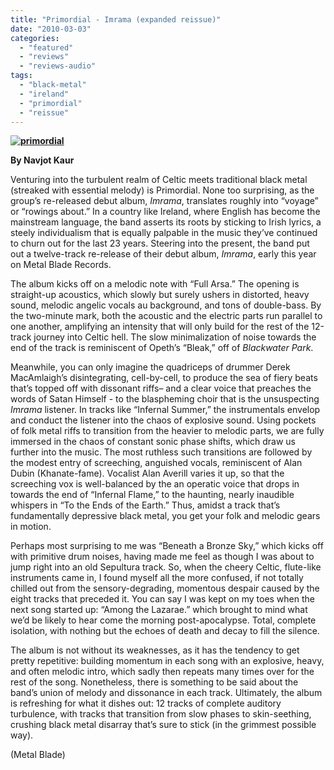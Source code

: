 ```yaml
---
title: "Primordial - Imrama (expanded reissue)"
date: "2010-03-03"
categories: 
  - "featured"
  - "reviews"
  - "reviews-audio"
tags: 
  - "black-metal"
  - "ireland"
  - "primordial"
  - "reissue"
---
```


**[![primordial](http://www.hellbound.ca/wp-content/uploads/2010/03/primordial.jpeg "primordial")](http://www.hellbound.ca/wp-content/uploads/2010/03/primordial.jpeg)**

**By Navjot Kaur**

Venturing into the turbulent realm of Celtic meets traditional black metal (streaked with essential melody) is Primordial. None too surprising, as the group’s re-released debut album, _Imrama_, translates roughly into “voyage” or “rowings about.” In a country like Ireland, where English has become the mainstream language, the band asserts its roots by sticking to Irish lyrics, a steely individualism that is equally palpable in the music they’ve continued to churn out for the last 23 years. Steering into the present, the band put out a twelve-track re-release of their debut album, _Imrama_, early this year on Metal Blade Records.

The album kicks off on a melodic note with “Full Arsa.” The opening is straight-up acoustics, which slowly but surely ushers in distorted, heavy sound, melodic angelic vocals au background, and tons of double-bass. By the two-minute mark, both the acoustic and the electric parts run parallel to one another, amplifying an intensity that will only build for the rest of the 12-track journey into Celtic hell. The slow minimalization of noise towards the end of the track is reminiscent of Opeth’s “Bleak,” off of _Blackwater Park_.

Meanwhile, you can only imagine the quadriceps of drummer Derek MacAmlaigh’s disintegrating, cell-by-cell, to produce the sea of fiery beats that’s topped off with dissonant riffs– and a clear voice that preaches the words of Satan Himself - to the blaspheming choir that is the unsuspecting _Imrama_ listener. In tracks like “Infernal Summer,” the instrumentals envelop and conduct the listener into the chaos of explosive sound. Using pockets of folk metal riffs to transition from the heavier to melodic parts, we are fully immersed in the chaos of constant sonic phase shifts, which draw us further into the music. The most ruthless such transitions are followed by the modest entry of screeching, anguished vocals, reminiscent of Alan Dubin (Khanate-fame). Vocalist Alan Averill varies it up, so that the screeching vox is well-balanced by the an operatic voice that drops in towards the end of “Infernal Flame,” to the haunting, nearly inaudible whispers in “To the Ends of the Earth.” Thus, amidst a track that’s fundamentally depressive black metal, you get your folk and melodic gears in motion.

Perhaps most surprising to me was “Beneath a Bronze Sky,” which kicks off with primitive drum noises, having made me feel as though I was about to jump right into an old Sepultura track. So, when the cheery Celtic, flute-like instruments came in, I found myself all the more confused, if not totally chilled out from the sensory-degrading, momentous despair caused by the eight tracks that preceded it. You can say I was kept on my toes when the next song started up: “Among the Lazarae.” which brought to mind what we’d be likely to hear come the morning post-apocalypse. Total, complete isolation, with nothing but the echoes of death and decay to fill the silence.

The album is not without its weaknesses, as it has the tendency to get pretty repetitive: building momentum in each song with an explosive, heavy, and often melodic intro, which sadly then repeats many times over for the rest of the song. Nonetheless, there is something to be said about the band’s union of melody and dissonance in each track. Ultimately, the album is refreshing for what it dishes out: 12 tracks of complete auditory turbulence, with tracks that transition from slow phases to skin-seething, crushing black metal disarray that’s sure to stick (in the grimmest possible way).

(Metal Blade)
